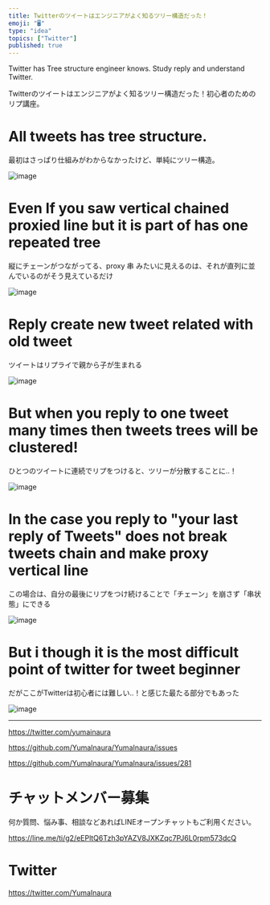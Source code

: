 ```yaml
---
title: Twitterのツイートはエンジニアがよく知るツリー構造だった！ 
emoji: "🖥"
type: "idea"
topics: ["Twitter"]
published: true
---
```


Twitter has Tree structure engineer knows. Study reply and understand Twitter.

Twitterのツイートはエンジニアがよく知るツリー構造だった！初心者のためのリプ講座。


# All tweets has tree structure.

最初はさっぱり仕組みがわからなかったけど、単純にツリー構造。

![image](https://user-images.githubusercontent.com/13635059/50734246-d6c31880-11df-11e9-9c02-c3bffdf6abe4.png)

# Even If you saw vertical chained proxied line but it is part of has one repeated tree

縦にチェーンがつながってる、proxy 串 みたいに見えるのは、それが直列に並んでいるのがそう見えているだけ

![image](https://user-images.githubusercontent.com/13635059/50734262-fb1ef500-11df-11e9-885c-cdb372e83e11.png)

# Reply create new tweet related with old tweet

ツイートはリプライで親から子が生まれる

![image](https://user-images.githubusercontent.com/13635059/50734285-45a07180-11e0-11e9-8e77-58aefd677b40.png)

# But when you reply to one tweet many times then tweets trees will be clustered!

ひとつのツイートに連続でリプをつけると、ツリーが分散することに‥！

![image](https://user-images.githubusercontent.com/13635059/50734287-551fba80-11e0-11e9-9f9a-7cb534dd0788.png)


# In the case you reply to "your last reply of Tweets" does not break tweets chain and make proxy vertical line

この場合は、自分の最後にリプをつけ続けることで「チェーン」を崩さず「串状態」にできる

![image](https://user-images.githubusercontent.com/13635059/50734326-e131e200-11e0-11e9-89bf-7eebc13f8e1c.png)

# But i though it is the most difficult point of twitter for tweet beginner

だがここがTwitterは初心者には難しい‥！と感じた最たる部分でもあった


![image](https://user-images.githubusercontent.com/13635059/50734402-ecd1d880-11e1-11e9-9708-cf47f854afa7.png)

---

https://twitter.com/yumainaura

https://github.com/YumaInaura/YumaInaura/issues

https://github.com/YumaInaura/YumaInaura/issues/281








<!-- Update From Qiita API -->

# チャットメンバー募集


何か質問、悩み事、相談などあればLINEオープンチャットもご利用ください。

https://line.me/ti/g2/eEPltQ6Tzh3pYAZV8JXKZqc7PJ6L0rpm573dcQ





# Twitter


https://twitter.com/YumaInaura


<!-- Update From Qiita API -->


